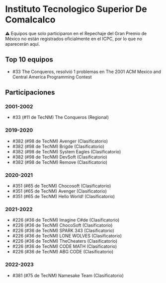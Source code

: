 # Instituto Tecnologico Superior De Comalcalco

:warning: Equipos que solo participaron en el Repechaje del Gran Premio de México no están registrados oficialmente en el ICPC, por lo que no aparecerán aquí.

## Top 10 equipos

- #33 The Conqueros, resolvió 1 problemas en The 2001 ACM Mexico and Central America Programming Contest

## Participaciones

### 2001-2002

- #33 (#11 de TecNM) The Conqueros (Regional)

### 2019-2020

- #382 (#98 de TecNM) Avenger (Clasificatorio)
- #382 (#98 de TecNM) Brigde (Clasificatorio)
- #382 (#98 de TecNM) System Eagles (Clasificatorio)
- #382 (#98 de TecNM) DevSoft (Clasificatorio)
- #382 (#98 de TecNM) Remove (Clasificatorio)

### 2020-2021

- #351 (#65 de TecNM) Chocosoft (Clasificatorio)
- #351 (#65 de TecNM) Avenger (Clasificatorio)
- #351 (#65 de TecNM) Hello World! (Clasificatorio)

### 2021-2022

- #226 (#36 de TecNM) Imagine C#de (Clasificatorio)
- #226 (#36 de TecNM) ChocoSoft (Clasificatorio)
- #226 (#36 de TecNM) SPARK 343 (Clasificatorio)
- #226 (#36 de TecNM) LONE WOLVES (Clasificatorio)
- #226 (#36 de TecNM) TheCheaters (Clasificatorio)
- #226 (#36 de TecNM) CODE MATH (Clasificatorio)
- #226 (#36 de TecNM) ABG CODE (Clasificatorio)

### 2022-2023

- #381 (#75 de TecNM) Namesake Team (Clasificatorio)



